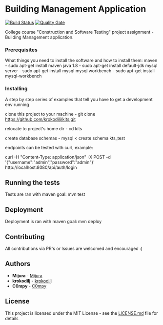 # Building Management Application

[![Build Status](https://travis-ci.org/krokodilj/kits.svg?branch=nz%2Fuser-reg-tests)](https://travis-ci.org/krokodilj/kits)
[![Quality Gate](https://sonarqube.com/api/badges/gate?key=com.timsedam:building-management)](https://sonarqube.com/api/badges/gate?key=com.timsedam:building-management)

College course "Construction and Software Testing" project assignment - Building Management application.

### Prerequisites

What things you need to install the software and how to install them:
maven - sudo apt-get install maven
java 1.8 - sudo apt-get install default-jdk
mysql server - sudo apt-get install mysql
mysql workbench - sudo apt-get install mysql-workbench

### Installing

A step by step series of examples that tell you have to get a development env running

clone this project to your machine - git clone https://github.com/krokodilj/kits.git

relocate to project's home dir - cd kits

create database schemas - mysql < create schema kts_test

endpoints can be tested with curl, example:

curl -H "Content-Type: application/json" -X POST -d '{"username":"admin","password":"admin"}' http://localhost:8080/api/auth/login

## Running the tests

Tests are ran with maven goal: mvn test

## Deployment

Deployment is ran with maven goal: mvn deploy

## Contributing

All contributions via PR's or Issues are welcomed and encouraged :)


## Authors

* **Mijura** - [Mijura](https://github.com/Mijura)
* **krokodilj** - [krokodilj](https://github.com/krokodilj)
* **C0mpy** - [C0mpy](https://github.com/C0mpy)

## License

This project is licensed under the MIT License - see the [LICENSE.md](LICENSE.md) file for details
